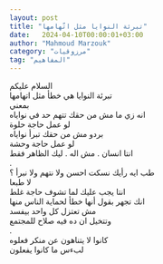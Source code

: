 ```yaml
---
layout: post
title: "تبرئة النوايا مثل اتّهامها"
date:   2024-04-10T00:00:01+03:00
author: "Mahmoud Marzouk"
category: "مرزوقيات"
tag: "المفاهيم"
---
```



السلام عليكم  
تبرئة النوايا هي خطأ مثل اتهامها  
بمعني  
انه زي ما مش من حقك تتهم حد في نواياه  
لو عمل حاجة حلوة  
بردو مش من حقك تبرأ نواياه  
لو عمل حاجة وحشة  
انتا انسان . مش اله . ليك الظاهر فقط  
.  
طب ايه رأيك نسكت احسن ولا نتهم ولا نبرأ ؟  
لا طبعا  
انتا يجب عليك لما تشوف حاجة غلط  
انك تجهر بقول أنها خطأ لحماية الناس منها  
مش تعتزل كل واحد بيفسد  
وتتخيل ان ده فيه صلاح للمجتمع  
.  
كانوا لا يتناهون عن منكر فعلوه  
لبءس ما كانوا يفعلون
